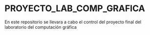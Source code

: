 # PROYECTO_LAB_COMP_GRAFICA
En este repositorio se llevara a cabo el control del proyecto final del laboratorio del computación gráfica
